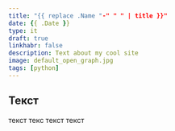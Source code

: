 ```yaml
---
title: "{{ replace .Name "-" " " | title }}"  
date: {{ .Date }}  
type: it
draft: true
linkhabr: false  
description: Text about my cool site
image: default_open_graph.jpg
tags: [python]
---  
```

<h2>Текст</h2>
<p>текст текс текст текст </p>